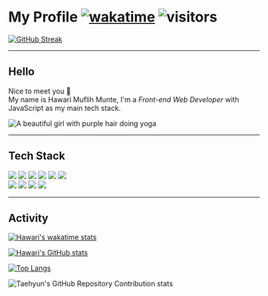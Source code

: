 # My Profile [![wakatime](https://wakatime.com/badge/user/9080e4a2-4bfc-4500-b7b1-082b2c6c5a6b.svg)](https://wakatime.com/@9080e4a2-4bfc-4500-b7b1-082b2c6c5a6b) ![visitors](https://visitor-badge.glitch.me/badge?page_id=page.id&left_color=grey&right_color=blue)

[![GitHub Streak](https://streak-stats.demolab.com?user=hawariMuflihMunte&theme=tokyonight&hide_border=true&border_radius=0.25&date_format=j%20M%5B%20Y%5D)](https://git.io/streak-stats)

---

## Hello <br/>

Nice to meet you 👋<br/>
My name is Hawari Muflih Munte, I'm a *Front-end Web Developer* with JavaScript as my main tech stack.

<a><img src="https://3.bp.blogspot.com/-C0Vqff9M5kg/VrARw5HUSlI/AAAAAAAAXUE/tPpCuxIeneo/s1600/Omake%2BGif%2BAnime%2B-%2BKoyomimonogatari%2B-%2BEpisode%2B4%2B-%2BSenjougahara%2BYoga.gif" alt="A beautiful girl with purple hair doing yoga" /></a>

---

## Tech Stack

<div>
  <a><img src="https://img.shields.io/badge/HTML-black?style=for-the-badge&logo=html5"/></a>
  <a><img src="https://img.shields.io/badge/CSS-black?style=for-the-badge&logo=css3"/></a>
  <a><img src="https://img.shields.io/badge/JavaScript-black?style=for-the-badge&logo=javascript"/></a>
  <a><img src="https://img.shields.io/badge/ReactJS-black?style=for-the-badge&logo=react"/></a>
  <a><img src="https://img.shields.io/badge/UIKit-black?style=for-the-badge&logo=uikit"/></a>
  <a><img src="https://img.shields.io/badge/Tailwind-black?style=for-the-badge&logo=tailwindcss"/></a>
</div>
<div>
  <a><img src="https://img.shields.io/badge/Bootstrap-black?style=for-the-badge&logo=bootstrap"/></a>
  <a><img src="https://img.shields.io/badge/NodeJS-black?style=for-the-badge&logo=nodedotjs"/></a>
  <a><img src="https://img.shields.io/badge/PHP-black?style=for-the-badge&logo=php"/></a>
  <a><img src="https://img.shields.io/badge/MySQL-black?style=for-the-badge&logo=mysql"/></a>
</div>

---

## Activity

[![Hawari's wakatime stats](https://github-readme-stats.vercel.app/api/wakatime?username=hawariMuflihMunte&theme=tokyonight&include_all_commits=true&border_radius=0&hide_border=true)](https://github.com/anuraghazra/github-readme-stats)

[![Hawari's GitHub stats](https://github-readme-stats.vercel.app/api?username=hawariMuflihMunte&theme=tokyonight&count_private=true&include_all_commits=true&show_icons=true&border_radius=0&hide_border=true)]()

[![Top Langs](https://github-readme-stats.vercel.app/api/top-langs/?username=hawariMuflihMunte&layout=compact&theme=tokyonight&border_radius=0&hide_border=true)]()

![Taehyun's GitHub Repository Contribution stats](https://github-contributor-stats.vercel.app/api?username=hawariMuflihMunte)

